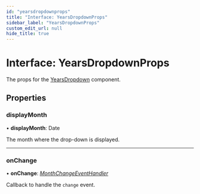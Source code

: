 ```yaml
---
id: "yearsdropdownprops"
title: "Interface: YearsDropdownProps"
sidebar_label: "YearsDropdownProps"
custom_edit_url: null
hide_title: true
---
```


# Interface: YearsDropdownProps

The props for the [YearsDropdown](../functions/yearsdropdown.md) component.

## Properties

### displayMonth

• **displayMonth**: Date

The month where the drop-down is displayed.

___

### onChange

• **onChange**: [*MonthChangeEventHandler*](../types/monthchangeeventhandler.md)

Callback to handle the `change` event.
